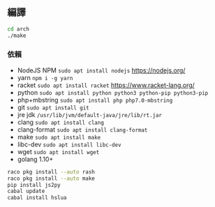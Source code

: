 ## 編譯

```bash
cd arch
./make
```

### 依賴

* NodeJS NPM `sudo apt install nodejs` https://nodejs.org/
* yarn `npm i -g yarn`
* racket `sudo apt install racket` https://www.racket-lang.org/
* python `sudo apt install python python3 python-pip python3-pip`
* php+mbstring `sudo apt install php php7.0-mbstring`
* git `sudo apt install git`
* jre jdk `/usr/lib/jvm/default-java/jre/lib/rt.jar`
* clang `sudo apt install clang`
* clang-format `sudo apt install clang-format`
* make `sudo apt install make`
* libc-dev `sudo apt install libc-dev`
* wget `sudo apt install wget`
* golang 1.10+

```bash
raco pkg install --auto rash
raco pkg install --auto make
pip install js2py
cabal update
cabal install hslua
```
